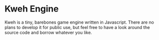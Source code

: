Kweh Engine
===

Kweh is a tiny, barebones game engine written in Javascript. There are no plans to develop it for public use, but feel free to have a look around the source code and borrow whatever you like.
